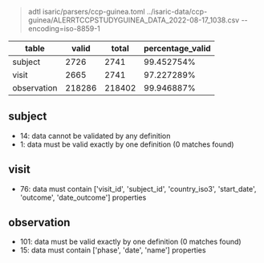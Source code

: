 > adtl isaric/parsers/ccp-guinea.toml ../isaric-data/ccp-guinea/ALERRTCCPSTUDYGUINEA_DATA_2022-08-17_1038.csv --encoding=iso-8859-1

|table          |valid  |total  |percentage_valid|
|---------------|-------|-------|----------------|
|subject        |2726   |2741   |99.452754% |
|visit          |2665   |2741   |97.227289% |
|observation    |218286 |218402 |99.946887% |

## subject

* 14: data cannot be validated by any definition
* 1: data must be valid exactly by one definition (0 matches found)

## visit

* 76: data must contain ['visit_id', 'subject_id', 'country_iso3', 'start_date', 'outcome', 'date_outcome'] properties

## observation

* 101: data must be valid exactly by one definition (0 matches found)
* 15: data must contain ['phase', 'date', 'name'] properties

